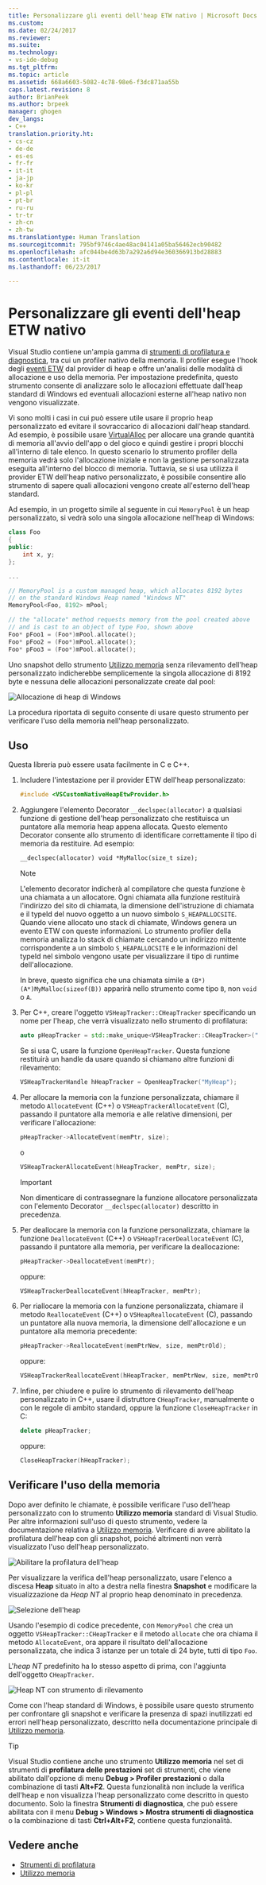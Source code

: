 ```yaml
---
title: Personalizzare gli eventi dell'heap ETW nativo | Microsoft Docs
ms.custom: 
ms.date: 02/24/2017
ms.reviewer: 
ms.suite: 
ms.technology:
- vs-ide-debug
ms.tgt_pltfrm: 
ms.topic: article
ms.assetid: 668a6603-5082-4c78-98e6-f3dc871aa55b
caps.latest.revision: 8
author: BrianPeek
ms.author: brpeek
manager: ghogen
dev_langs:
- C++
translation.priority.ht:
- cs-cz
- de-de
- es-es
- fr-fr
- it-it
- ja-jp
- ko-kr
- pl-pl
- pt-br
- ru-ru
- tr-tr
- zh-cn
- zh-tw
ms.translationtype: Human Translation
ms.sourcegitcommit: 795bf9746c4ae48ac04141a05ba56462ecb90482
ms.openlocfilehash: afc044be4d63b7a292a6d94e360366913bd28883
ms.contentlocale: it-it
ms.lasthandoff: 06/23/2017

---
```


# <a name="custom-native-etw-heap-events"></a>Personalizzare gli eventi dell'heap ETW nativo

Visual Studio contiene un'ampia gamma di [strumenti di profilatura e diagnostica](https://docs.microsoft.com/en-us/visualstudio/profiling/profiling-tools), tra cui un profiler nativo della memoria.  Il profiler esegue l'hook degli [eventi ETW](/windows-hardware/drivers/devtest/event-tracing-for-windows--etw-) dal provider di heap e offre un'analisi delle modalità di allocazione e uso della memoria.  Per impostazione predefinita, questo strumento consente di analizzare solo le allocazioni effettuate dall'heap standard di Windows ed eventuali allocazioni esterne all'heap nativo non vengono visualizzate.

Vi sono molti i casi in cui può essere utile usare il proprio heap personalizzato ed evitare il sovraccarico di allocazioni dall'heap standard.  Ad esempio, è possibile usare [VirtualAlloc](https://msdn.microsoft.com/library/windows/desktop/aa366887(v=vs.85).aspx) per allocare una grande quantità di memoria all'avvio dell'app o del gioco e quindi gestire i propri blocchi all'interno di tale elenco.  In questo scenario lo strumento profiler della memoria vedrà solo l'allocazione iniziale e non la gestione personalizzata eseguita all'interno del blocco di memoria.  Tuttavia, se si usa utilizza il provider ETW dell'heap nativo personalizzato, è possibile consentire allo strumento di sapere quali allocazioni vengono create all'esterno dell'heap standard.

Ad esempio, in un progetto simile al seguente in cui `MemoryPool` è un heap personalizzato, si vedrà solo una singola allocazione nell'heap di Windows:

```cpp
class Foo
{
public:
    int x, y;
};

...

// MemoryPool is a custom managed heap, which allocates 8192 bytes 
// on the standard Windows Heap named "Windows NT"
MemoryPool<Foo, 8192> mPool;

// the "allocate" method requests memory from the pool created above
// and is cast to an object of type Foo, shown above
Foo* pFoo1 = (Foo*)mPool.allocate();
Foo* pFoo2 = (Foo*)mPool.allocate();
Foo* pFoo3 = (Foo*)mPool.allocate();
```

Uno snapshot dello strumento [Utilizzo memoria](https://docs.microsoft.com/en-us/visualstudio/profiling/memory-usage) senza rilevamento dell'heap personalizzato indicherebbe semplicemente la singola allocazione di 8192 byte e nessuna delle allocazioni personalizzate create dal pool:

![Allocazione di heap di Windows](media/heap-example-windows-heap.png)

La procedura riportata di seguito consente di usare questo strumento per verificare l'uso della memoria nell'heap personalizzato.

## <a name="how-to-use"></a>Uso

Questa libreria può essere usata facilmente in C e C++.

1. Includere l'intestazione per il provider ETW dell'heap personalizzato:

   ```cpp
   #include <VSCustomNativeHeapEtwProvider.h>
   ```

1. Aggiungere l'elemento Decorator `__declspec(allocator)` a qualsiasi funzione di gestione dell'heap personalizzato che restituisca un puntatore alla memoria heap appena allocata.  Questo elemento Decorator consente allo strumento di identificare correttamente il tipo di memoria da restituire.  Ad esempio:

   ```cpp
   __declspec(allocator) void *MyMalloc(size_t size);
   ```
   
   > [!NOTE]
   > L'elemento decorator indicherà al compilatore che questa funzione è una chiamata a un allocatore.  Ogni chiamata alla funzione restituirà l'indirizzo del sito di chiamata, la dimensione dell'istruzione di chiamata e il typeId del nuovo oggetto a un nuovo simbolo `S_HEAPALLOCSITE`.  Quando viene allocato uno stack di chiamate, Windows genera un evento ETW con queste informazioni.  Lo strumento profiler della memoria analizza lo stack di chiamate cercando un indirizzo mittente corrispondente a un simbolo `S_HEAPALLOCSITE` e le informazioni del typeId nel simbolo vengono usate per visualizzare il tipo di runtime dell'allocazione.
   >
   > In breve, questo significa che una chiamata simile a `(B*)(A*)MyMalloc(sizeof(B))` apparirà nello strumento come tipo `B`, non `void` o `A`.

1. Per C++, creare l'oggetto `VSHeapTracker::CHeapTracker` specificando un nome per l'heap, che verrà visualizzato nello strumento di profilatura:

   ```cpp
   auto pHeapTracker = std::make_unique<VSHeapTracker::CHeapTracker>("MyCustomHeap");
   ```

   Se si usa C, usare la funzione `OpenHeapTracker`.  Questa funzione restituirà un handle da usare quando si chiamano altre funzioni di rilevamento:
  
   ```C
   VSHeapTrackerHandle hHeapTracker = OpenHeapTracker("MyHeap");
   ```

1. Per allocare la memoria con la funzione personalizzata, chiamare il metodo `AllocateEvent` (C++) o `VSHeapTrackerAllocateEvent` (C), passando il puntatore alla memoria e alle relative dimensioni, per verificare l'allocazione:

   ```cpp
   pHeapTracker->AllocateEvent(memPtr, size);
   ```

   o

   ```C
   VSHeapTrackerAllocateEvent(hHeapTracker, memPtr, size);
   ```

   > [!IMPORTANT]
   > Non dimenticare di contrassegnare la funzione allocatore personalizzata con l'elemento Decorator `__declspec(allocator)` descritto in precedenza.

1. Per deallocare la memoria con la funzione personalizzata, chiamare la funzione `DeallocateEvent` (C++) o `VSHeapTracerDeallocateEvent` (C), passando il puntatore alla memoria, per verificare la deallocazione:

   ```cpp
   pHeapTracker->DeallocateEvent(memPtr);
   ```

   oppure:

   ```C
   VSHeapTrackerDeallocateEvent(hHeapTracker, memPtr);
   ```

1. Per riallocare la memoria con la funzione personalizzata, chiamare il metodo `ReallocateEvent` (C++) o `VSHeapReallocateEvent` (C), passando un puntatore alla nuova memoria, la dimensione dell'allocazione e un puntatore alla memoria precedente:

   ```cpp
   pHeapTracker->ReallocateEvent(memPtrNew, size, memPtrOld);
   ```

   oppure:

   ```C
   VSHeapTrackerReallocateEvent(hHeapTracker, memPtrNew, size, memPtrOld);
   ```

1. Infine, per chiudere e pulire lo strumento di rilevamento dell'heap personalizzato in C++, usare il distruttore `CHeapTracker`, manualmente o con le regole di ambito standard, oppure la funzione `CloseHeapTracker` in C:

   ```cpp
   delete pHeapTracker;
   ```

   oppure:

   ```C
   CloseHeapTracker(hHeapTracker);
   ```

## <a name="tracking-memory-usage"></a>Verificare l'uso della memoria
Dopo aver definito le chiamate, è possibile verificare l'uso dell'heap personalizzato con lo strumento **Utilizzo memoria** standard di Visual Studio.  Per altre informazioni sull'uso di questo strumento, vedere la documentazione relativa a [Utilizzo memoria](https://docs.microsoft.com/en-us/visualstudio/profiling/memory-usage). Verificare di avere abilitato la profilatura dell'heap con gli snapshot, poiché altrimenti non verrà visualizzato l'uso dell'heap personalizzato. 

![Abilitare la profilatura dell'heap](media/heap-enable-heap.png)

Per visualizzare la verifica dell'heap personalizzato, usare l'elenco a discesa **Heap** situato in alto a destra nella finestra **Snapshot** e modificare la visualizzazione da *Heap NT* al proprio heap denominato in precedenza.

![Selezione dell'heap](media/heap-example-custom-heap.png)

Usando l'esempio di codice precedente, con `MemoryPool` che crea un oggetto `VSHeapTracker::CHeapTracker` e il metodo `allocate` che ora chiama il metodo `AllocateEvent`, ora appare il risultato dell'allocazione personalizzata, che indica 3 istanze per un totale di 24 byte, tutti di tipo `Foo`.

L'*heap NT* predefinito ha lo stesso aspetto di prima, con l'aggiunta dell'oggetto `CHeapTracker`.

![Heap NT con strumento di rilevamento](media/heap-example-windows-heap.png)

Come con l'heap standard di Windows, è possibile usare questo strumento per confrontare gli snapshot e verificare la presenza di spazi inutilizzati ed errori nell'heap personalizzato, descritto nella documentazione principale di [Utilizzo memoria](https://docs.microsoft.com/en-us/visualstudio/profiling/memory-usage).

> [!TIP]
> Visual Studio contiene anche uno strumento **Utilizzo memoria** nel set di strumenti di **profilatura delle prestazioni** set di strumenti, che viene abilitato dall'opzione di menu **Debug > Profiler prestazioni** o dalla combinazione di tasti **Alt+F2**.  Questa funzionalità non include la verifica dell'heap e non visualizza l'heap personalizzato come descritto in questo documento.  Solo la finestra **Strumenti di diagnostica**, che può essere abilitata con il menu **Debug > Windows > Mostra strumenti di diagnostica** o la combinazione di tasti **Ctrl+Alt+F2**, contiene questa funzionalità.

## <a name="see-also"></a>Vedere anche
* [Strumenti di profilatura](https://docs.microsoft.com/en-us/visualstudio/profiling/profiling-tools)
* [Utilizzo memoria](https://docs.microsoft.com/en-us/visualstudio/profiling/memory-usage)


